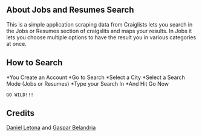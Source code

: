 ## About Jobs and Resumes Search
This is a simple application scraping data from Craiglists lets you search in the Jobs or Resumes section of craigslits and maps your results. In Jobs it lets you choose multiple options to have the result you in various categories at once. 

## How to Search
*You Create an Account
*Go to Search
*Select a City 
*Select a Search Mode (Jobs or Resumes)
*Type your Search In
*And Hit Go Now

```
GO WILD!!!
```

## Credits
[Daniel Letona](https://twitter.com/doktordan10) and
[Gaspar Belandria](https://twitter.com/gasparbelandria)


